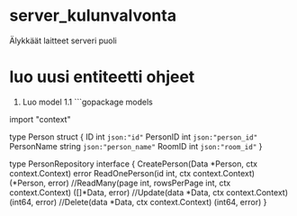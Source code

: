 # server_kulunvalvonta
Älykkäät laitteet serveri puoli

# luo uusi entiteetti ohjeet
1. Luo model
   1.1 ```gopackage models

import "context"

type Person struct {
	ID         int    `json:"id"`
	PersonID   int    `json:"person_id"`
	PersonName string `json:"person_name"`
	RoomID     int    `json:"room_id"`
}

type PersonRepository interface {
	CreatePerson(Data *Person, ctx context.Context) error
	ReadOnePerson(id int, ctx context.Context) (*Person, error)
	//ReadMany(page int, rowsPerPage int, ctx context.Context) ([]*Data, error)
	//Update(data *Data, ctx context.Context) (int64, error)
	//Delete(data *Data, ctx context.Context) (int64, error)
}
```
